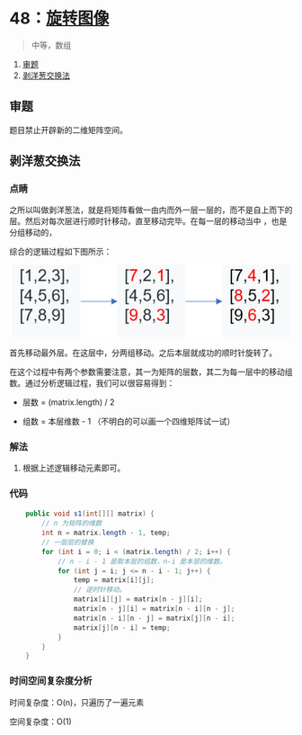 # 48：[旋转图像](https://leetcode-cn.com/problems/rotate-image/)

> 中等，数组

1. [审题](#审题)
2. [剥洋葱交换法](#剥洋葱交换法)

## 审题

题目禁止开辟新的二维矩阵空间。

## 剥洋葱交换法

### 点睛

之所以叫做剥洋葱法，就是将矩阵看做一由内而外一层一层的，而不是自上而下的层。然后对每次层进行顺时针移动，直至移动完毕。在每一层的移动当中 ，也是分组移动的，

综合的逻辑过程如下图所示：

![](./1.png)

首先移动最外层。在这层中，分两组移动。之后本层就成功的顺时针旋转了。

在这个过程中有两个参数需要注意，其一为矩阵的层数，其二为每一层中的移动组数。通过分析逻辑过程，我们可以很容易得到：

- 层数 = (matrix.length) / 2

- 组数 = 本层维数 - 1 （不明白的可以画一个四维矩阵试一试）

### 解法

1. 根据上述逻辑移动元素即可。

### 代码

```java
    public void s1(int[][] matrix) {
        // n 为矩阵的维数
        int n = matrix.length - 1, temp;
        // 一层层的替换
        for (int i = 0; i < (matrix.length) / 2; i++) {
            // n - i - 1 是取本层的组数，n-i 是本层的维数。
            for (int j = i; j <= n - i - 1; j++) {
                temp = matrix[i][j];
                // 逆时针移动。
                matrix[i][j] = matrix[n - j][i];
                matrix[n - j][i] = matrix[n - i][n - j];
                matrix[n - i][n - j] = matrix[j][n - i];
                matrix[j][n - i] = temp;
            }
        }
    }
```

### 时间空间复杂度分析

时间复杂度：O(n)，只遍历了一遍元素

空间复杂度：O(1)
